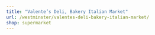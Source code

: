```yaml
---
title: "Valente’s Deli, Bakery Italian Market"
url: /westminster/valentes-deli-bakery-italian-market/
shop: supermarket
---
```

